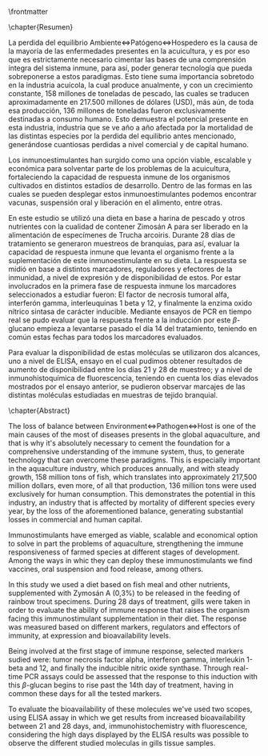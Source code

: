 \frontmatter

\chapter{Resumen}

La perdida del equilibrio Ambiente$\Leftrightarrow$Patógeno$\Leftrightarrow$Hospedero es la causa de la mayoría de las enfermedades presentes en la acuicultura, y es por eso que es estrictamente necesario cimentar las bases de una comprensión íntegra del sistema inmune, para así, poder generar tecnología que pueda sobreponerse a estos paradigmas. Esto tiene suma importancia sobretodo en la industria acuícola, la cual produce anualmente, y con un crecimiento constante, 158 millones de toneladas de pescado, las cuales se traducen aproximadamente en 217.500 millones de dólares (USD), más aún, de toda esa producción, 136 millones de toneladas fueron exclusivamente destinadas a consumo humano. Esto demuestra el potencial presente en esta industria, industria que se ve año a año afectada por la mortalidad de las distintas especies por la perdida del equilibrio antes mencionado, generándose cuantiosas perdidas a nivel comercial y de capital humano.

Los inmunoestimulantes han surgido como una opción viable, escalable y económica para solventar parte de los problemas de la acuicultura, fortaleciendo la capacidad de respuesta inmune de los organismos cultivados en distintos estadíos de desarrollo. Dentro de las formas en las cuales se pueden desplegar estos inmunoestimulantes podemos encontrar vacunas, suspensión oral y liberación en el alimento, entre otras.

En este estudio se utilizó una dieta en base a harina de pescado y otros nutrientes con la cualidad de contener Zimosán A para ser liberado en la alimentación de especímenes de Trucha arcoiris. Durante 28 días de tratamiento se generaron muestreos de branquias, para así, evaluar la capacidad de respuesta inmune que levanta el organismo frente a la suplementación de este inmunoestimulante en su dieta. La respuesta se midió en base a distintos marcadores, reguladores y efectores de la inmunidad, a nivel de expresión y de disponibilidad de estos. Por estar involucrados en la primera fase de respuesta inmune los marcadores seleccionados a estudiar fueron: El factor de necrosis tumoral alfa, interferón gamma, interleuquinas 1 beta y 12, y finalmente la enzima oxido nítrico sintasa de carácter inducible. Mediante ensayos de PCR en tiempo real se pudo evaluar que la respuesta frente a la inducción por este $\beta$-glucano empieza a levantarse pasado el día 14 del tratamiento, teniendo en común estas fechas para todos los marcadores evaluados. 

Para evaluar la disponibilidad de estas moléculas se utilizaron dos alcances, uno a nivel de ELISA, ensayo en el cual pudimos obtener resultados de aumento de disponibilidad entre los días 21 y 28 de muestreo; y a nivel de inmunohistoquímica de fluorescencia, teniendo en cuenta los días elevados mostrados por el ensayo anterior, se pudieron observar marcajes de las distintas moléculas estudiadas en muestras de tejido branquial. 

\chapter{Abstract}

The loss of balance between Environment$\Leftrightarrow$Pathogen$\Leftrightarrow$Host is one of the main causes of the most of diseases presents in the global aquaculture, and that is why it's absolutely necessary to cement the foundation for a comprehensive understanding of the immune system, thus, to generate technology that can overcome these paradigms. This is especially important in the aquaculture industry, which produces annually, and with steady growth, 158 million tons of fish, which translates into approximately 217,500 million dollars, even more, of all that production, 136 million tons were used exclusively for human consumption. This demonstrates the potential in this industry, an industry that is affected by mortality of different species every year, by the loss of the aforementioned balance, generating substantial losses in commercial and human capital.

Immunostimulants have emerged as viable, scalable and economical option to solve in part the problems of aquaculture, strengthening the immune responsiveness of farmed species at different stages of development. Among the ways in whic they can deploy these immunostimulants we find vaccines, oral suspension and food release, among others.

In this study we used a diet based on fish meal and other nutrients, supplemented with Zymosán A (0,3\%) to be released in the feeding of rainbow trout specimens. During 28 days of treatment, gills were taken in order to evaluate the ability of immune response that raises the organism facing this immunostimulant supplementation in their diet. The response was measured based on different markers, regulators and effectors of immunity, at expression and bioavailability levels. 

Being involved at the first stage of immune response, selected markers sudied were: tumor necrosis factor alpha, interferon gamma, interleukin 1-beta and 12, and finally the inducible nitric oxide synthase. Through real-time PCR assays could be assessed that the response to this induction with this $\beta$-glucan begins to rise past the 14th day of treatment, having in common these days for all the tested markers.

To evaluate the bioavailability of these molecules we've used two scopes, using ELISA assay in which we get results from increased bioavailability between 21 and 28 days, and, immunohistochemistry with fluorescence, considering the high days displayed by the ELISA results was possible to observe the different studied moleculas in gills tissue samples.